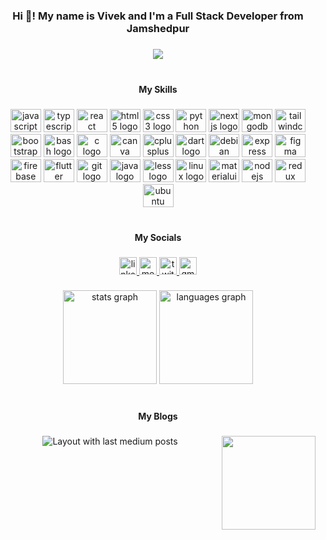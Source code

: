 <h3 align="center">Hi 👋! My name is Vivek and I'm a Full Stack Developer from Jamshedpur</h3>

###

<div align="center">
  <img src="https://profile-counter.glitch.me/vivek6201/count.svg?"  />
</div>
<br/>

###

<h4 align="center">My Skills</h4>

###

<div align="center">
  <img src="https://cdn.jsdelivr.net/gh/devicons/devicon/icons/javascript/javascript-original.svg" height="37" width="49" alt="javascript logo"  />
  <img src="https://cdn.jsdelivr.net/gh/devicons/devicon/icons/typescript/typescript-original.svg" height="37" width="49" alt="typescript logo"  />
  <img src="https://cdn.jsdelivr.net/gh/devicons/devicon/icons/react/react-original.svg" height="37" width="49" alt="react logo"  />
  <img src="https://cdn.jsdelivr.net/gh/devicons/devicon/icons/html5/html5-original.svg" height="37" width="49" alt="html5 logo"  />
  <img src="https://cdn.jsdelivr.net/gh/devicons/devicon/icons/css3/css3-original.svg" height="37" width="49" alt="css3 logo"  />
  <img src="https://cdn.jsdelivr.net/gh/devicons/devicon/icons/python/python-original.svg" height="37" width="49" alt="python logo"  />
  <img src="https://cdn.jsdelivr.net/gh/devicons/devicon/icons/nextjs/nextjs-original.svg" height="37" width="49" alt="nextjs logo"  />
  <img src="https://cdn.jsdelivr.net/gh/devicons/devicon/icons/mongodb/mongodb-original.svg" height="37" width="49" alt="mongodb logo"  />
  <img src="https://cdn.jsdelivr.net/gh/devicons/devicon/icons/tailwindcss/tailwindcss-original-wordmark.svg" height="37" width="49" alt="tailwindcss logo"  />
  <img src="https://cdn.jsdelivr.net/gh/devicons/devicon/icons/bootstrap/bootstrap-original.svg" height="37" width="49" alt="bootstrap logo"  />
  <img src="https://cdn.jsdelivr.net/gh/devicons/devicon/icons/bash/bash-original.svg" height="37" width="49" alt="bash logo"  />
  <img src="https://cdn.jsdelivr.net/gh/devicons/devicon/icons/c/c-original.svg" height="37" width="49" alt="c logo"  />
  <img src="https://cdn.jsdelivr.net/gh/devicons/devicon/icons/canva/canva-original.svg" height="37" width="49" alt="canva logo"  />
  <img src="https://cdn.jsdelivr.net/gh/devicons/devicon/icons/cplusplus/cplusplus-original.svg" height="37" width="49" alt="cplusplus logo"  />
  <img src="https://cdn.jsdelivr.net/gh/devicons/devicon/icons/dart/dart-original.svg" height="37" width="49" alt="dart logo"  />
  <img src="https://cdn.jsdelivr.net/gh/devicons/devicon/icons/debian/debian-original.svg" height="37" width="49" alt="debian logo"  />
  <img src="https://cdn.jsdelivr.net/gh/devicons/devicon/icons/express/express-original.svg" height="37" width="49" alt="express logo"  />
  <img src="https://cdn.jsdelivr.net/gh/devicons/devicon/icons/figma/figma-original.svg" height="37" width="49" alt="figma logo"  />
  <img src="https://cdn.jsdelivr.net/gh/devicons/devicon/icons/firebase/firebase-plain.svg" height="37" width="49" alt="firebase logo"  />
  <img src="https://cdn.jsdelivr.net/gh/devicons/devicon/icons/flutter/flutter-original.svg" height="37" width="49" alt="flutter logo"  />
  <img src="https://cdn.jsdelivr.net/gh/devicons/devicon/icons/git/git-original.svg" height="37" width="49" alt="git logo"  />
  <img src="https://cdn.jsdelivr.net/gh/devicons/devicon/icons/java/java-original.svg" height="37" width="49" alt="java logo"  />
  <img src="https://cdn.jsdelivr.net/gh/devicons/devicon/icons/less/less-plain-wordmark.svg" height="37" width="49" alt="less logo"  />
  <img src="https://cdn.jsdelivr.net/gh/devicons/devicon/icons/linux/linux-original.svg" height="37" width="49" alt="linux logo"  />
  <img src="https://cdn.jsdelivr.net/gh/devicons/devicon/icons/materialui/materialui-original.svg" height="37" width="49" alt="materialui logo"  />
  <img src="https://cdn.jsdelivr.net/gh/devicons/devicon/icons/nodejs/nodejs-original.svg" height="37" width="49" alt="nodejs logo"  />
  <img src="https://cdn.jsdelivr.net/gh/devicons/devicon/icons/redux/redux-original.svg" height="37" width="49" alt="redux logo"  />
  <img src="https://cdn.jsdelivr.net/gh/devicons/devicon/icons/ubuntu/ubuntu-plain.svg" height="37" width="49" alt="ubuntu logo"  />
</div>
<br/>

###

<h4 align="center">My Socials</h4>

###

<div align="center">
  <a href="https://www.linkedin.com/in/vivek-kumar-gupta-/" target="_blank">
    <img src="https://img.shields.io/static/v1?message=LinkedIn&logo=linkedin&label=&color=0077B5&logoColor=white&labelColor=&style=for-the-badge" height="28" alt="linkedin logo"  />
  </a>
  <a href="https://medium.com/@gvicky45678" target="_blank">
    <img src="https://img.shields.io/static/v1?message=Medium&logo=medium&label=&color=12100E&logoColor=white&labelColor=&style=for-the-badge" height="28" alt="medium logo"  />
  </a>
  <a href="https://twitter.com/_Vivek_930" target="_blank">
    <img src="https://img.shields.io/static/v1?message=Twitter&logo=twitter&label=&color=1DA1F2&logoColor=white&labelColor=&style=for-the-badge" height="28" alt="twitter logo"  />
  </a>
  <a href="mailto: gvicky45678@gmail.com" target="_blank">
    <img src="https://img.shields.io/static/v1?message=Gmail&logo=gmail&label=&color=D14836&logoColor=white&labelColor=&style=for-the-badge" height="28" alt="gmail logo"  />
  </a>
</div>

###

<div align="center">
  <img src="https://github-readme-stats.vercel.app/api?username=vivek6201&hide_title=false&hide_rank=false&show_icons=true&include_all_commits=true&count_private=true&disable_animations=false&theme=gruvbox&locale=en&hide_border=false" height="150" alt="stats graph"  />
  <img src="https://github-readme-stats.vercel.app/api/top-langs?username=vivek6201&locale=en&hide_title=false&layout=compact&card_width=320&langs_count=5&theme=dracula&hide_border=false" height="150" alt="languages graph"  />
</div>
<br/>

###

<h4 align="center">My Blogs</h4>

###

<img align="right" height="150" src="https://i.imgflip.com/65efzo.gif"  />

###

<div align="center">
  <img src="https://github-read-medium-git-main.pahlevikun.vercel.app/latest?limit=4&username=gvicky45678&theme=gruvbox_light" alt="Layout with last medium posts"  />
</div>

###

